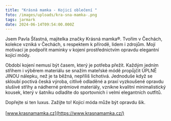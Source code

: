 ```yaml
---
title: "Krásná mamka - Kojicí oblečení "
foto: /images/uploads/kra-sna-mamka-.png
tags: jarmark
date: 2024-06-14T09:54:00.000Z
---
```

Jsem Pavla Šťastná, majitelka značky Krásná mamka®. Tvořím v Čechách, kolekce vzniká v Čechách, s respektem k přírodě, lidem i zdrojům. Mojí motivací je podpořit maminky v kojení prostřednictvím opravdu elegantní kojicí módy.

Období kojení nemusí být časem, který je potřeba přežít. Každým jedním střihem i výběrem materiálu se snažím mateřské módě propůjčit ÚPLNĚ JINOU nálepku, než je ta běžná, nepříliš lichotivá. Jednoduše když se skloubí poctivá česká výroba, citlivě odladěné a praxí vyzkoušené opravdu slušivé střihy a nádherné prémiové materiály, vznikne kvalitní minimalistický kousek, který v šatníku odladíte do sportovních i velmi elegantních outfitů.

Dopřejte si ten luxus. Zažijte to! Kojicí móda může být opravdu šik.\
\
[www.krasnamamka.cz](https://www.krasnamamka.cz/)
